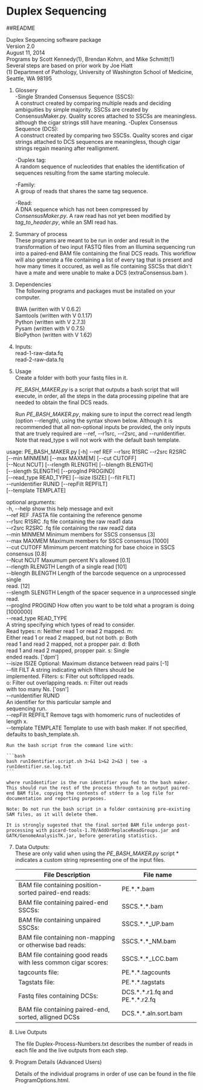Duplex Sequencing
=================
##README

Duplex Sequencing software package  
Version 2.0  
August 11, 2014  
Programs by Scott Kennedy(1), Brendan Kohrn, and Mike Schmitt(1)  
Several steps are based on prior work by Joe Hiatt  
(1) Department of Pathology, University of Washington School of Medicine, Seattle, WA 98195

1. Glossery  
    -Single Stranded Consensus Sequence (SSCS):  
        A construct created by comparing multiple reads and deciding ambiguities by simple majority.  SSCSs are created by ConsensusMaker.py.  Quality scores attached to SSCSs are meaningless. although the cigar strings still have meaning. 
    -Duplex Consensus Sequence (DCS):  
        A construct created by comparing two SSCSs.  Quality scores and cigar strings attached to DCS sequences are meaningless, though cigar strings regain meaning after reallignment.  
        
    -Duplex tag:  
        A random sequence of nucleotides that enables the identification of sequences resulting from the same starting molecule.  
        
    -Family:  
        A group of reads that shares the same tag sequence. 

    -Read:  
        A DNA sequence which has not been compressed by *ConsensusMaker.py*.  A raw read has not yet been modified by *tag_to_header.py*, while an SMI read has.  

     

2. Summary of process  
    These programs are meant to be run in order and result in the transformation of two input FASTQ files from an Illumina sequencing run into a paired-end BAM file containing the final DCS reads.  This workflow will also generate a file containing a list of every tag that is present and how many times it occured, as well as file containing SSCSs that didn't have a mate and were unable to make a DCS (extraConsensus.bam ).  

3. Dependencies  
    The following programs and packages must be installed on your computer.  

    BWA (written with V 0.6.2)  
    Samtools (written with V 0.1.17)  
    Python (written with V 2.7.3)  
    Pysam (written with V 0.7.5)  
    BioPython (written with V 1.62)  

4. Inputs:  
	read-1-raw-data.fq  
	read-2-raw-data.fq  
 
5. Usage  
    Create a folder with both your fastq files in it.

    *PE_BASH_MAKER.py* is a script that outputs a bash script that will execute, in order, all the steps in the data processing pipeline that are needed to obtain the final DCS reads.  

    Run *PE_BASH_MAKER.py*, making sure to input the correct read length (option --rlength), using the syntax shown below. Although it is recommended that all non-optional inputs be provided, the only inputs that are truely required are --ref, --r1src, --r2src, and --runIdentifier.  Note that read_type s will not work with the default bash template.  


usage: PE_BASH_MAKER.py [-h] --ref REF --r1src R1SRC --r2src R2SRC  
                        [--min MINMEM] [--max MAXMEM] [--cut CUTOFF]  
                        [--Ncut NCUT] [--rlength RLENGTH] [--blength BLENGTH]  
                        [--slength SLENGTH] [--progInd PROGIND]  
                        [--read_type READ_TYPE] [--isize ISIZE] [--filt FILT]  
                        --runIdentifier RUNID [--repFilt REPFILT]  
                        [--template TEMPLATE]  
  
optional arguments:  
  -h, --help            show this help message and exit  
  --ref REF             .FASTA file containing the reference genome  
  --r1src R1SRC         .fq file containing the raw read1 data  
  --r2src R2SRC         .fq file containing the raw read2 data  
  --min MINMEM          Minimum members for SSCS consensus [3]  
  --max MAXMEM          Maximum members for SSCS consensus [1000]  
  --cut CUTOFF          Mimimum percent matching for base choice in SSCS  
                        consensus [0.8]  
  --Ncut NCUT           Maxumum percent N's allowed [0.1]  
  --rlength RLENGTH     Length of a single read [101]  
  --blength BLENGTH     Length of the barcode sequence on a unprocessed single  
                        read. [12]  
  --slength SLENGTH     Length of the spacer sequence in a unprocessed single  
                        read.  
  --progInd PROGIND     How often you want to be told what a program is doing  
                        [1000000]  
  --read_type READ_TYPE  
                        A string specifying which types of read to consider.  
                        Read types: n: Neither read 1 or read 2 mapped. m:  
                        Either read 1 or read 2 mapped, but not both. p: Both  
                        read 1 and read 2 mapped, not a propper pair. d: Both  
                        read 1 and read 2 mapped, propper pair. s: Single  
                        ended reads. ['dpm']  
  --isize ISIZE         Optional: Maximum distance between read pairs [-1]  
  --filt FILT           A string indicating which filters should be  
                        implemented. Filters: s: Filter out softclipped reads.  
                        o: Filter out overlapping reads. n: Filter out reads  
                        with too many Ns. ['osn']  
  --runIdentifier RUNID  
                        An identifier for this particular sample and  
                        sequencing run.  
  --repFilt REPFILT     Remove tags with homomeric runs of nucleotides of  
                        length x.  
  --template TEMPLATE   Template to use with bash maker. If not specified,  
                        defaults to bash_template.sh.  


    Run the bash script from the command line with:  

    ```bash
    bash runIdentifier.script.sh 3>&1 1>&2 2>&3 | tee -a runIdentifier.se.log.txt   
    ```

    where runIdentifier is the run identifier you fed to the bash maker.  This should run the rest of the process through to an output paired-end BAM file, copying the contents of stderr to a log file for documentation and reporting purposes.  

    Note: Do not run the bash script in a folder containing pre-existing SAM files, as it will delete them.  

    It is strongly sugested that the final sorted BAM file undergo post-processing with picard-tools-1.70/AddOrReplaceReadGroups.jar and GATK/GenomeAnalysisTK.jar, before generating statistics.  

7. Data Outputs:  
    These are only valid when using the *PE_BASH_MAKER.py* script
    \* indicates a custom string representing one of the input files.  
    
    File Description                                               | File name
    -------------------------------------------------------------- | ---------------------------------
    BAM file containing position-sorted paired-end reads:          | PE.\*.\*.bam
    BAM file containing paired-end SSCSs:                          | SSCS.\*.\*.bam
    BAM file containing unpaired SSCSs:                            | SSCS.\*.\*\_UP.bam
    BAM file containing non-mapping or otherwise bad reads:        | SSCS.\*.\*\_NM.bam
    BAM file containing good reads with less common cigar scores:  | SSCS.\*.\*\_LCC.bam
    tagcounts file:                                                | PE.\*.\*.tagcounts
    Tagstats file:                                                 | PE.\*.\*.tagstats
    Fastq files containing DCSs:                                   | DCS.\*.\*.r1.fq and PE.\*.\*.r2.fq
    BAM file containing paired-end, sorted, alligned DCSs          | DCS.\*.\*.aln.sort.bam  

8. Live Outputs  

    The file Duplex-Process-Numbers.txt describes the number of reads in each file and the live outputs from each step.    

9. Program Details (Advanced Users)
   
   Details of the individual programs in order of use can be found in the file ProgramOptions.html.  
